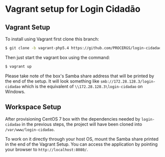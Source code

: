 # Vagrant setup for Login Cidadão

## Vagrant Setup

To install using Vagrant first clone this branch:
```bash
$ git clone -b vagrant-php5.4 https://github.com/PROCERGS/login-cidadao.git`
```

Then just start the vagrant box using the command:
```bash
$ vagrant up
```

Please take note of the box's Samba share address that will be printed by the end of the setup. It will look something like `smb://172.28.128.3/login-cidadao` which is the equivalent of `\\172.28.128.3\login-cidadao` on Windows.

## Workspace Setup
After provisioning CentOS 7 box with the dependencies needed by `login-cidadao` in the previous steps, the project will have been cloned into `/var/www/login-cidadao`.

To work on it directly through your host OS, mount the Samba share printed in the end of the Vagrant Setup.
You can access the application by pointing your browser to `http://localhost:8080/`.
